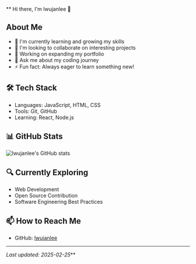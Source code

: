 ** Hi there, I'm lwujanlee 👋

## About Me
- 🌱 I'm currently learning and growing my skills
- 👯 I'm looking to collaborate on interesting projects
- 🔭 Working on expanding my portfolio
- 💬 Ask me about my coding journey
- ⚡ Fun fact: Always eager to learn something new!

## 🛠️ Tech Stack
- Languages: JavaScript, HTML, CSS
- Tools: Git, GitHub
- Learning: React, Node.js

## 📊 GitHub Stats
![lwujanlee's GitHub stats](https://github-readme-stats.vercel.app/api?username=lwujanlee&show_icons=true&theme=dark)

## 🔍 Currently Exploring
- Web Development
- Open Source Contribution
- Software Engineering Best Practices

## 📫 How to Reach Me
- GitHub: [lwujanlee](https://github.com/lwujanlee)

---
*Last updated: 2025-02-25***
